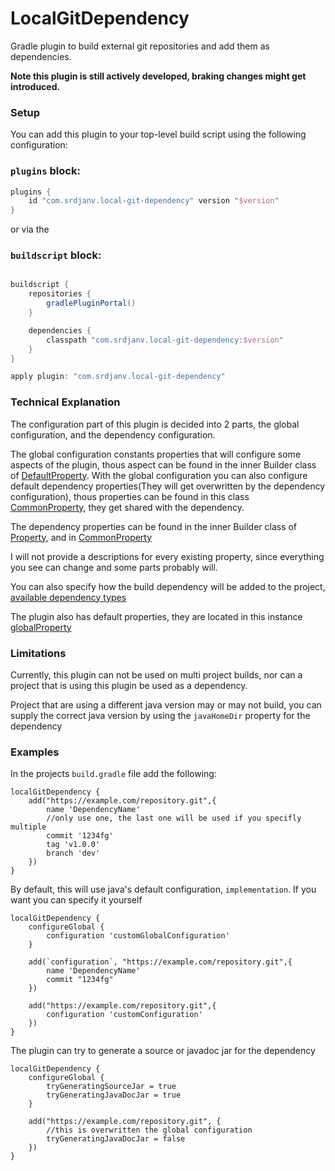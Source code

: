 LocalGitDependency
=====================

Gradle plugin to build external git repositories and add them as dependencies.

**Note this plugin is still actively developed, braking changes might get introduced.**

### Setup ###

You can add this plugin to your top-level build script using the following configuration:

### `plugins` block:

```groovy
plugins {
    id "com.srdjanv.local-git-dependency" version "$version"
}
```

or via the

### `buildscript` block:

```groovy

buildscript {
    repositories {
        gradlePluginPortal()
    }

    dependencies {
        classpath "com.srdjanv.local-git-dependency:$version"
    }
}

apply plugin: "com.srdjanv.local-git-dependency"
```

### Technical Explanation  ###

The configuration part of this plugin is decided into 2 parts, the global configuration, and the dependency
configuration.

The global configuration constants properties that will configure some aspects of the plugin, thous aspect can be found
in the inner Builder class
of [DefaultProperty](https://github.com/Srdjan-V/LocalGitDependency/blob/master/src/main/java/com/srdjanv/localgitdependency/property/DefaultProperty.java).
With the global configuration you can also configure default dependency properties(They will get overwritten by the dependency configuration),
thous properties can be found in this
class [CommonProperty](https://github.com/Srdjan-V/LocalGitDependency/blob/master/src/main/java/com/srdjanv/localgitdependency/property/CommonPropertyBuilder.java),
they get shared with the dependency.

The dependency properties can be found in the inner Builder class
of [Property](https://github.com/Srdjan-V/LocalGitDependency/blob/master/src/main/java/com/srdjanv/localgitdependency/property/Property.java#L28), and in
[CommonProperty](https://github.com/Srdjan-V/LocalGitDependency/blob/master/src/main/java/com/srdjanv/localgitdependency/property/CommonPropertyBuilder.java)

I will not provide a descriptions for every existing property,
since everything you see can change and some parts probably will.

You can also specify how the build dependency will be added to the
project, [available dependency types](https://github.com/Srdjan-V/LocalGitDependency/blob/master/src/main/java/com/srdjanv/localgitdependency/depenency/Dependency.java#L137)

The plugin also has default properties, they are located in this
instance [globalProperty](https://github.com/Srdjan-V/LocalGitDependency/blob/master/src/main/java/com/srdjanv/localgitdependency/property/PropertyManager.java)

### Limitations  ###

Currently, this plugin can not be used on multi project builds,
nor can a project that is using this plugin be used as a dependency.

Project that are using a different java version may or may not build,
you can supply the correct java version by using the `javaHomeDir` property for the dependency

### Examples  ###

In the projects `build.gradle` file add the following:

```
localGitDependency {
    add("https://example.com/repository.git",{
        name 'DependencyName'
        //only use one, the last one will be used if you specifly multiple 
        commit '1234fg'
        tag 'v1.0.0'
        branch 'dev'
    })
}
```

By default, this will use java's default configuration, `implementation`. If you want you can specify it yourself

```
localGitDependency {
    configureGlobal {
        configuration 'customGlobalConfiguration'
    }
    
    add(`configuration`, "https://example.com/repository.git",{
        name 'DependencyName'
        commit "1234fg"
    })
    
    add("https://example.com/repository.git",{
        configuration 'customConfiguration'
    })
}
```

The plugin can try to generate a source or javadoc jar for the dependency

```
localGitDependency {
    configureGlobal {
        tryGeneratingSourceJar = true
        tryGeneratingJavaDocJar = true
    }
    
    add("https://example.com/repository.git", {
        //this is overwritten the global configuration
        tryGeneratingJavaDocJar = false
    })
}
```

